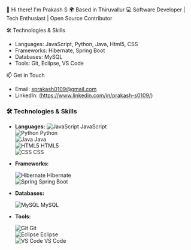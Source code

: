 👋 Hi there! I'm Prakash S
🌍 Based in Thiruvallur
💻 Software Developer | Tech Enthusiast | Open Source Contributor

🛠️ Technologies & Skills
- Languages: JavaScript, Python, Java, Html5, CSS
- Frameworks: Hibernate, Spring Boot
- Databases:  MySQL
- Tools: Git, Eclipse, VS Code

📫 Get in Touch
- Email: sprakash0109@gmail.com
- LinkedIn: (https://www.linkedin.com/in/prakash-s0109/)

### 🛠️ Technologies & Skills

- **Languages:**
  ![JavaScript](https://img.icons8.com/color/48/000000/javascript.png) JavaScript  
  ![Python](https://img.icons8.com/color/48/000000/python.png) Python  
  ![Java](https://img.icons8.com/color/48/000000/java-coffee-cup-logo.png) Java  
  ![HTML5](https://img.icons8.com/color/48/000000/html-5.png) HTML5  
  ![CSS](https://img.icons8.com/color/48/000000/css3.png) CSS  

- **Frameworks:**
  
  ![Hibernate](https://img.icons8.com/color/48/000000/hibernate.png) Hibernate  
  ![Spring](https://img.icons8.com/color/48/000000/spring.png) Spring Boot  

- **Databases:**
  
  ![MySQL](https://img.icons8.com/color/48/000000/mysql-logo.png) MySQL  

- **Tools:**
  
  ![Git](https://img.icons8.com/color/48/000000/git.png) Git  
  ![Eclipse](https://img.icons8.com/color/48/000000/eclipse.png) Eclipse  
  ![VS Code](https://img.icons8.com/color/48/000000/visual-studio-code-2019.png) VS Code  

